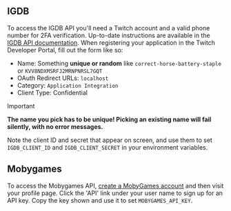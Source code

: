## IGDB

To access the IGDB API you'll need a Twitch account and a valid phone number for 2FA verification. Up-to-date instructions are available in the [IGDB API documentation](https://api-docs.igdb.com/#account-creation). When registering your application in the Twitch Developer Portal, fill out the form like so:

* Name: Something **unique or random** like `correct-horse-battery-staple` or `KVV8NDXMSRFJ2MRNPNRSL7GQT`
* OAuth Redirect URLs: `localhost`
* Category: `Application Integration`
* Client Type: Confidential

> [!IMPORTANT]  
> **The name you pick has to be unique! Picking an existing name will fail silently, with no error messages.**

Note the client ID and secret that appear on screen, and use them to set `IGDB_CLIENT_ID` and `IGDB_CLIENT_SECRET` in your environment variables.

## Mobygames

To access the Mobygames API, [create a MobyGames account](https://www.mobygames.com/user/register/) and then visit your profile page. Click the 'API' link under your user name to sign up for an API key. Copy the key shown and use it to set `MOBYGAMES_API_KEY`.